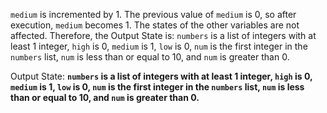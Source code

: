 `medium` is incremented by 1. The previous value of `medium` is 0, so after execution, `medium` becomes 1. The states of the other variables are not affected. Therefore, the Output State is: `numbers` is a list of integers with at least 1 integer, `high` is 0, `medium` is 1, `low` is 0, `num` is the first integer in the `numbers` list, `num` is less than or equal to 10, and `num` is greater than 0.

Output State: **`numbers` is a list of integers with at least 1 integer, `high` is 0, `medium` is 1, `low` is 0, `num` is the first integer in the `numbers` list, `num` is less than or equal to 10, and `num` is greater than 0.**